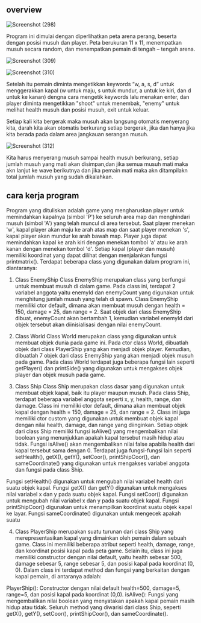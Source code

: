 ## overview

![Screenshot (298)](https://user-images.githubusercontent.com/123804483/221389695-6dab5246-7b5a-40e4-9028-52d2faf936ad.png)

Program ini dimulai dengan diperlihatkan peta arena perang, beserta dengan posisi musuh dan player. Peta berukuran 11 x 11, menempatkan musuh secara random, dan menempatkan pemain di tengah – tengah arena.

![Screenshot (309)](https://user-images.githubusercontent.com/123804483/221390036-856544a3-bbcd-4fba-9c37-7661ac551b63.png)

![Screenshot (310)](https://user-images.githubusercontent.com/123804483/221390040-d45c2317-55b1-4492-b147-4cd96913499a.png)

Setelah itu pemain diminta mengetikkan keywords “w, a, s, d” untuk menggerakkan kapal (w untuk maju, s untuk mundur, a untuk ke kiri, dan d untuk ke kanan) dengna cara mengetik keywords lalu menakan enter, dan player diminta mengetikkan "shoot" untuk menembak, "enemy" untuk melihat health musuh dan posisi musuh, exit untuk keluar.

Setiap kali kita bergerak maka musuh akan langsung otomatis menyerang kita, darah kita akan otomatis berkurang setiap bergerak, jika dan hanya jika kita berada pada dalam area jangkauan serangan musuh.

![Screenshot (312)](https://user-images.githubusercontent.com/123804483/221390044-148d0969-0f5a-4cc4-acb7-084e7fe465b7.png)

Kita harus menyerang musuh sampai health musuh berkurang, setiap jumlah musuh yang mati akan disimpan,dan jika semua musuh mati maka akn lanjut ke wave berikutnya dan jika pemain mati maka akn ditampilakn total jumlah musuh yang sudah dikalahkan.

## cara kerja program

Program yang dituliskan adalah game yang mengharuskan player untuk memindahkan kapalnya (simbol 'P') ke seluruh area map dan menghindari musuh (simbol 'A') yang telah muncul di area tersebut. Saat player menekan 'w', kapal player akan maju ke arah atas map dan saat player menekan 's', kapal player akan mundur ke arah bawah map. Player juga dapat memindahkan kapal ke arah kiri dengan menekan tombol 'a' atau ke arah kanan dengan menekan tombol 'd'. Setiap kapal (player dan musuh) memiliki koordinat yang dapat dilihat dengan menjalankan fungsi printmatrix().
Terdapat beberapa class yang digunakan dalam program ini, diantaranya:

1. Class EnemyShip
Class EnemyShip merupakan class yang berfungsi untuk membuat musuh di dalam game. Pada class ini, terdapat 2 variabel anggota yaitu enemyId dan enemyCount yang digunakan untuk menghitung jumlah musuh yang telah di spawn. Class EnemyShip memiliki ctor default, dimana akan membuat musuh dengan health = 150, damage = 25, dan range = 2. Saat objek dari class EnemyShip dibuat, enemyCount akan bertambah 1, kemudian variabel enemyId dari objek tersebut akan diinisialisasi dengan nilai enemyCount.

2. Class World
Class World merupakan class yang digunakan untuk membuat objek dunia pada game ini. Pada ctor class World, dibuatlah objek dari class PlayerShip yang akan menjadi objek player. Kemudian, dibuatlah 7 objek dari class EnemyShip yang akan menjadi objek musuh pada game. Pada class World terdapat juga beberapa fungsi lain seperti getPlayer() dan printSide() yang digunakan untuk mengakses objek player dan objek musuh pada game.

3. Class Ship
Class Ship merupakan class dasar yang digunakan untuk membuat objek kapal, baik itu player maupun musuh. Pada class Ship, terdapat beberapa variabel anggota seperti x, y, health, range, dan damage. Class ini memiliki ctor default, dimana akan membuat objek kapal dengan health = 150, damage = 25, dan range = 2. Class ini juga memiliki ctor custom yang digunakan untuk membuat objek kapal dengan nilai health, damage, dan range yang diinginkan.
Setiap objek dari class Ship memiliki fungsi isAlive() yang mengembalikan nilai boolean yang menunjukkan apakah kapal tersebut masih hidup atau tidak. Fungsi isAlive() akan mengembalikan nilai false apabila health dari kapal tersebut sama dengan 0. Terdapat juga fungsi-fungsi lain seperti setHealth(), getX(), getY(), setCoor(), printShipCoor(), dan sameCoordinate() yang digunakan untuk mengakses variabel anggota dan fungsi pada class Ship.

Fungsi setHealth() digunakan untuk mengubah nilai variabel health dari suatu objek kapal. Fungsi getX() dan getY() digunakan untuk mengakses nilai variabel x dan y pada suatu objek kapal. Fungsi setCoor() digunakan untuk mengubah nilai variabel x dan y pada suatu objek kapal. Fungsi printShipCoor() digunakan untuk menampilkan koordinat suatu objek kapal ke layar. Fungsi sameCoordinate() digunakan untuk mengecek apakah suatu

4. Class PlayerShip merupakan suatu turunan dari class Ship yang merepresentasikan kapal yang dimainkan oleh pemain dalam sebuah game. Class ini memiliki beberapa atribut seperti health, damage, range, dan koordinat posisi kapal pada peta game. Selain itu, class ini juga memiliki constructor dengan nilai default, yaitu health sebesar 500, damage sebesar 5, range sebesar 5, dan posisi kapal pada koordinat (0, 0).
Dalam class ini terdapat method dan fungsi yang berkaitan dengan kapal pemain, di antaranya adalah:

PlayerShip(): Constructor dengan nilai default health=500, damage=5, range=5, dan posisi kapal pada koordinat (0,0).
isAlive(): Fungsi yang mengembalikan nilai boolean yang menyatakan apakah kapal pemain masih hidup atau tidak.
Seluruh method yang diwarisi dari class Ship, seperti getX(), getY(), setCoor(), printShipCoor(), dan sameCoordinate().
